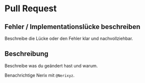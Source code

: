 # Pull Request

## Fehler / Implementationslücke beschreiben

Beschreibe die Lücke oder den Fehler klar und nachvollziehbar.

## Beschreibung

Beschreibe was du geändert hast und warum.

Benachrichtige Nerix mit `@Nerixyz`.
